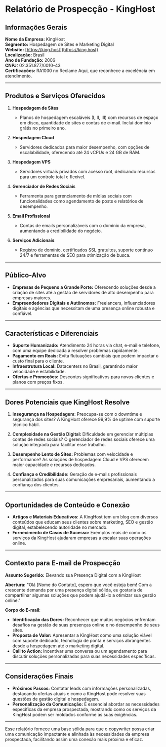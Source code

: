 # Relatório de Prospecção - KingHost

## Informações Gerais

**Nome da Empresa:** KingHost  
**Segmento:** Hospedagem de Sites e Marketing Digital  
**Website:** [https://king.host](https://king.host)  
**Localização:** Brasil  
**Ano de Fundação:** 2006  
**CNPJ:** 02.351.877/0010-43  
**Certificações:** RA1000 no Reclame Aqui, que reconhece a excelência em atendimento.

---

## Produtos e Serviços Oferecidos

1. **Hospedagem de Sites**
   - Planos de hospedagem escaláveis (I, II, III) com recursos de espaço em disco, quantidade de sites e contas de e-mail. Inclui domínio grátis no primeiro ano.
  
2. **Hospedagem Cloud**
   - Servidores dedicados para maior desempenho, com opções de escalabilidade, oferecendo até 24 vCPUs e 24 GB de RAM.

3. **Hospedagem VPS**
   - Servidores virtuais privados com acesso root, dedicando recursos para um controle total e flexível.

4. **Gerenciador de Redes Sociais**
   - Ferramenta para gerenciamento de mídias sociais com funcionalidades como agendamento de posts e relatórios de desempenho.

5. **Email Profissional**
   - Contas de emails personalizáveis com o domínio da empresa, aumentando a credibilidade do negócio.

6. **Serviços Adicionais**
   - Registro de domínio, certificados SSL gratuitos, suporte contínuo 24/7 e ferramentas de SEO para otimização de busca.

---

## Público-Alvo

- **Empresas de Pequeno a Grande Porte:** Oferecendo soluções desde a criação de sites até a gestão de servidores de alto desempenho para empresas maiores.
- **Empreendedores Digitais e Autônomos:** Freelancers, influenciadores digitais e agências que necessitam de uma presença online robusta e confiável.

---

## Características e Diferenciais

- **Suporte Humanizado:** Atendimento 24 horas via chat, e-mail e telefone, com uma equipe dedicada a resolver problemas rapidamente.
- **Pagamento em Reais:** Evita flutuações cambiais que podem impactar o custo final para o cliente.
- **Infraestrutura Local:** Datacenters no Brasil, garantindo maior velocidade e estabilidade.
- **Ofertas e Promoções:** Descontos significativos para novos clientes e planos com preços fixos.

---

## Dores Potenciais que KingHost Resolve

1. **Insegurança na Hospedagem:** Preocupa-se com o downtime e segurança dos sites? A KingHost oferece 99,9% de uptime com suporte técnico hábil.
   
2. **Complexidade na Gestão Digital:** Dificuldade em gerenciar múltiplas contas de redes sociais? O gerenciador de redes sociais oferece uma solução integrada para facilitar esse trabalho.

3. **Desempenho Lento de Sites:** Problemas com velocidade e performance? As soluções de hospedagem Cloud e VPS oferecem maior capacidade e recursos dedicados.

4. **Confiança e Credibilidade:** Geração de e-mails profissionais personalizados para suas comunicações empresariais, aumentando a confiança dos clientes.

---

## Oportunidades de Conteúdo e Conexão

- **Artigos e Materiais Educativos:** A KingHost tem um blog com diversos conteúdos que educam seus clientes sobre marketing, SEO e gestão digital, estabelecendo autoridade no mercado.
- **Fornecimento de Casos de Sucesso:** Exemplos reais de como os serviços da KingHost ajudaram empresas a escalar suas operações online.

---

## Contexto para E-mail de Prospecção

**Assunto Sugerido:** Elevando sua Presença Digital com a KingHost

**Abertura:**
"Olá [Nome do Contato], espero que você esteja bem! Com a crescente demanda por uma presença digital sólida, eu gostaria de compartilhar algumas soluções que podem ajudá-lo a otimizar sua gestão online."

**Corpo do E-mail:**
- **Identificação das Dores:** Reconhecer que muitos negócios enfrentam desafios na gestão de suas presenças online e no desempenho de seus sites.
- **Proposta de Valor:** Apresentar a KingHost como uma solução viável com suporte dedicado, tecnologia de ponta e serviços abrangentes desde a hospedagem até o marketing digital.
- **Call to Action:** Incentivar uma conversa ou um agendamento para discutir soluções personalizadas para suas necessidades específicas.

---

## Considerações Finais

- **Próximos Passos:** Contatar leads com informações personalizadas, destacando ofertas atuais e como a KingHost pode resolver suas questões de gestão digital e hospedagem.
- **Personalização da Comunicação:** É essencial abordar as necessidades específicas da empresa prospectada, mostrando como os serviços da KingHost podem ser moldados conforme as suas exigências.

---

Esse relatório fornece uma base sólida para que o copywriter possa criar uma comunicação impactante e alinhada às necessidades da empresa prospectada, facilitando assim uma conexão mais próxima e eficaz.